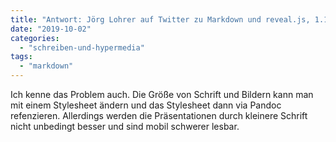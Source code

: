 ```yaml
---
title: "Antwort: Jörg Lohrer auf Twitter zu Markdown und reveal.js, 1.10."
date: "2019-10-02"
categories: 
  - "schreiben-und-hypermedia"
tags: 
  - "markdown"
---
```


Ich kenne das Problem auch. Die Größe von Schrift und Bildern kann man mit einem Stylesheet ändern und das Stylesheet dann via Pandoc refenzieren. Allerdings werden die Präsentationen durch kleinere Schrift nicht unbedingt besser und sind mobil schwerer lesbar.
